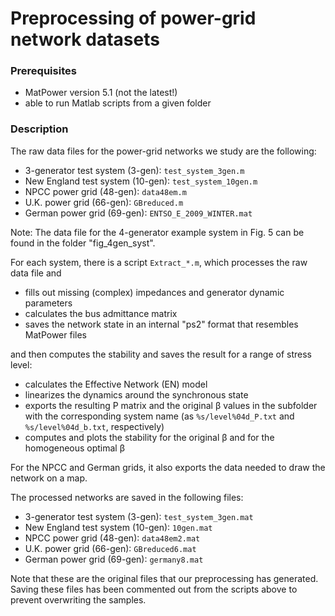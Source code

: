 # Preprocessing of power-grid network datasets

### Prerequisites
- MatPower version 5.1  (not the latest!)
- able to run Matlab scripts from a given folder

### Description

The raw data files for the power-grid networks we study are the following:
- 3-generator test system (3-gen): `test_system_3gen.m`
- New England test system (10-gen): `test_system_10gen.m`
- NPCC power grid (48-gen): `data48em.m`
- U.K. power grid (66-gen): `GBreduced.m`
- German power grid (69-gen): `ENTSO_E_2009_WINTER.mat`

Note: The data file for the 4-generator example system in Fig. 5 can be found in the folder "fig_4gen_syst".

For each system, there is a script `Extract_*.m`, which processes the raw data file and 
- fills out missing (complex) impedances and generator dynamic parameters
- calculates the bus admittance matrix
- saves the network state in an internal "ps2" format that resembles MatPower files

and then computes the stability and saves the result for a range of stress level:
- calculates the Effective Network (EN) model
- linearizes the dynamics around the synchronous state
- exports the resulting P matrix and the original &beta; values in the subfolder with the corresponding system name (as `%s/level%04d_P.txt` and `%s/level%04d_b.txt`, respectively)
- computes and plots the stability for the original &beta; and for the homogeneous optimal &beta;

For the NPCC and German grids, it also exports the data needed to draw the network on a map.

The processed networks are saved in the following files:
- 3-generator test system (3-gen): `test_system_3gen.mat`
- New England test system (10-gen): `10gen.mat`
- NPCC power grid (48-gen): `data48em2.mat`
- U.K. power grid (66-gen): `GBreduced6.mat`
- German power grid (69-gen): `germany8.mat`

Note that these are the original files that our preprocessing has generated.
Saving these files has been commented out from the scripts above to prevent overwriting the samples.
